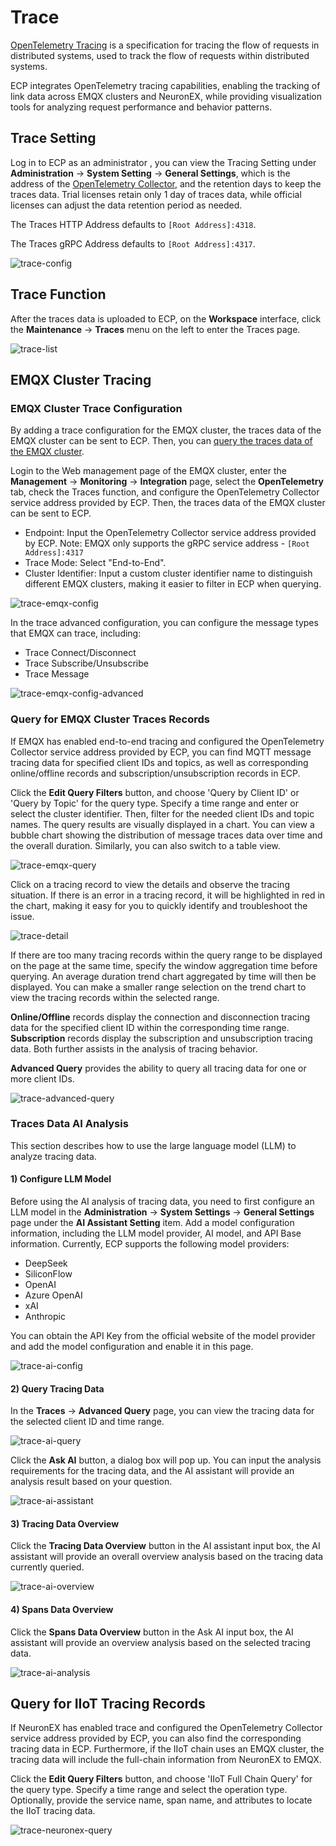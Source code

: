 # Trace

[OpenTelemetry Tracing](https://opentelemetry.io/docs/concepts/signals/traces/) is a specification for tracing the flow of requests in distributed systems, used to track the flow of requests within distributed systems. 

ECP integrates OpenTelemetry tracing capabilities, enabling the tracking of link data across EMQX clusters and NeuronEX, while providing visualization tools for analyzing request performance and behavior patterns.

## Trace Setting

Log in to ECP as an administrator , you can view the Tracing Setting under **Administration** -> **System Setting** -> **General Settings**, which is the address of the [OpenTelemetry Collector](https://opentelemetry.io/docs/collector/getting-started), and the retention days to keep the traces data. Trial licenses retain only 1 day of traces data, while official licenses can adjust the data retention period as needed.

The Traces HTTP Address defaults to `[Root Address]:4318`.

The Traces gRPC Address defaults to `[Root Address]:4317`.

![trace-config](_assets/trace-config.png)

## Trace Function

After the traces data is uploaded to ECP, on the **Workspace** interface, click the **Maintenance** -> **Traces** menu on the left to enter the Traces page.

![trace-list](_assets/trace-list.png)

## EMQX Cluster Tracing

### EMQX Cluster Trace Configuration

By adding a trace configuration for the EMQX cluster, the traces data of the EMQX cluster can be sent to ECP. Then, you can [query the traces data of the EMQX cluster](#query-emqx-cluster-traces-records).

Login to the Web management page of the EMQX cluster, enter the **Management** -> **Monitoring** -> **Integration** page, select the **OpenTelemetry** tab, check the Traces function, and configure the OpenTelemetry Collector service address provided by ECP. Then, the traces data of the EMQX cluster can be sent to ECP.

- Endpoint: Input the OpenTelemetry Collector service address provided by ECP. Note: EMQX only supports the gRPC service address - `[Root Address]:4317`
- Trace Mode: Select "End-to-End".
- Cluster Identifier: Input a custom cluster identifier name to distinguish different EMQX clusters, making it easier to filter in ECP when querying.

![trace-emqx-config](_assets/trace-emqx-1-en.png)

In the trace advanced configuration, you can configure the message types that EMQX can trace, including:

- Trace Connect/Disconnect
- Trace Subscribe/Unsubscribe
- Trace Message

![trace-emqx-config-advanced](_assets/trace-emqx-2-en.png)


### Query for EMQX Cluster Traces Records

If EMQX has enabled end-to-end tracing and configured the OpenTelemetry Collector service address provided by ECP, you can find MQTT message tracing data for specified client IDs and topics, as well as corresponding online/offline records and subscription/unsubscription records in ECP.

Click the **Edit Query Filters** button, and choose 'Query by Client ID' or 'Query by Topic' for the query type. Specify a time range and enter or select the cluster identifier. Then, filter for the needed client IDs and topic names. The query results are visually displayed in a chart. You can view a bubble chart showing the distribution of message traces data over time and the overall duration. Similarly, you can also switch to a table view.

![trace-emqx-query](_assets/trace-emqx-query.png)

Click on a tracing record to view the details and observe the tracing situation. If there is an error in a tracing record, it will be highlighted in red in the chart, making it easy for you to quickly identify and troubleshoot the issue.

![trace-detail](_assets/trace-detail.png)

If there are too many tracing records within the query range to be displayed on the page at the same time, specify the window aggregation time before querying. An average duration trend chart aggregated by time will then be displayed. You can make a smaller range selection on the trend chart to view the tracing records within the selected range.

**Online/Offline** records display the connection and disconnection tracing data for the specified client ID within the corresponding time range. **Subscription** records display the subscription and unsubscription tracing data. Both further assists in the analysis of tracing behavior.

**Advanced Query** provides the ability to query all tracing data for one or more client IDs.

![trace-advanced-query](_assets/trace-advanced-query.png)

### Traces Data AI Analysis

This section describes how to use the large language model (LLM) to analyze tracing data.

#### 1) Configure LLM Model

Before using the AI analysis of tracing data, you need to first configure an LLM model in the **Administration** -> **System Settings** -> **General Settings** page under the **AI Assistant Setting** item. Add a model configuration information, including the LLM model provider, AI model, and API Base information. Currently, ECP supports the following model providers:

- DeepSeek
- SiliconFlow
- OpenAI
- Azure OpenAI
- xAI
- Anthropic

You can obtain the API Key from the official website of the model provider and add the model configuration and enable it in this page.

![trace-ai-config](_assets/trace-ai-config-en.png)

#### 2) Query Tracing Data

In the **Traces** -> **Advanced Query** page, you can view the tracing data for the selected client ID and time range.

![trace-ai-query](_assets/trace-ai-1-en.png)

Click the **Ask AI** button, a dialog box will pop up. You can input the analysis requirements for the tracing data, and the AI assistant will provide an analysis result based on your question.

![trace-ai-assistant](_assets/trace-ai-2-en.png)

#### 3) Tracing Data Overview

Click the **Tracing Data Overview** button in the AI assistant input box, the AI assistant will provide an overall overview analysis based on the tracing data currently queried.

![trace-ai-overview](_assets/trace-ai-3-en.png)

#### 4) Spans Data Overview

Click the **Spans Data Overview** button in the Ask AI input box, the AI assistant will provide an overview analysis based on the selected tracing data.

![trace-ai-analysis](_assets/trace-ai-4-en.png)



## Query for IIoT Tracing Records

If NeuronEX has enabled trace and configured the OpenTelemetry Collector service address provided by ECP, you can also find the corresponding tracing data in ECP. Furthermore, if the IIoT chain uses an EMQX cluster, the tracing data will include the full-chain information from NeuronEX to EMQX.

Click the **Edit Query Filters** button, and choose 'IIoT Full Chain Query' for the query type. Specify a time range and select the operation type. Optionally, provide the service name, span name, and attributes to locate the IIoT tracing data.

![trace-neuronex-query](_assets/trace-neuronex-query.png)